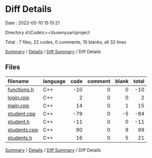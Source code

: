 # Diff Details

Date : 2022-05-10 15:15:21

Directory d:\Code\c++\liusenyuan\project

Total : 7 files,  22 codes, 0 comments, 10 blanks, all 32 lines

[Summary](results.md) / [Details](details.md) / [Diff Summary](diff.md) / Diff Details

## Files
| filename | language | code | comment | blank | total |
| :--- | :--- | ---: | ---: | ---: | ---: |
| [functions.h](/functions.h) | C++ | -10 | 0 | 0 | -10 |
| [login.cpp](/login.cpp) | C++ | 2 | 0 | 0 | 2 |
| [main.cpp](/main.cpp) | C++ | 14 | 0 | 1 | 15 |
| [student.cpp](/student.cpp) | C++ | -79 | 0 | -5 | -84 |
| [student.h](/student.h) | C++ | -11 | 0 | 0 | -11 |
| [students.cpp](/students.cpp) | C++ | 90 | 0 | 9 | 99 |
| [students.h](/students.h) | C++ | 16 | 0 | 5 | 21 |

[Summary](results.md) / [Details](details.md) / [Diff Summary](diff.md) / Diff Details